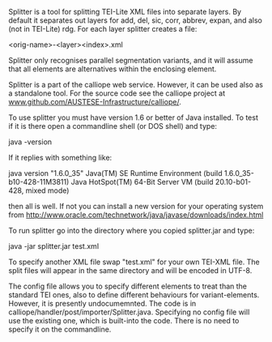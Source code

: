 Splitter is a tool for splitting TEI-Lite XML files into separate layers. By 
default it separates out layers for add, del, sic, corr, abbrev, expan, 
and also (not in TEI-Lite) rdg. For each layer splitter creates a file:

&lt;orig-name&gt;-&lt;layer&gt;&lt;index&gt;.xml

Splitter only recognises parallel segmentation variants, and it will assume that 
all <rdg> elements are alternatives within the enclosing <app> element.

Splitter is a part of the calliope web service. However, it can be used also as a 
standalone tool. For the source code see the calliope project at 
www.github.com/AUSTESE-Infrastructure/calliope/.

To use splitter you must have version 1.6 or better of Java installed. To test if 
it is there open a commandline shell (or DOS shell) and type:

java -version

If it replies with something like:

java version "1.6.0_35"
Java(TM) SE Runtime Environment (build 1.6.0_35-b10-428-11M3811)
Java HotSpot(TM) 64-Bit Server VM (build 20.10-b01-428, mixed mode)

then all is well. If not you can install a new version for your operating system from 
http://www.oracle.com/technetwork/java/javase/downloads/index.html

To run splitter go into the directory where you copied splitter.jar and type:

java -jar splitter.jar test.xml

To specify another XML file swap "test.xml" for your own TEI-XML file.
The split files will appear in the same directory and will be encoded in UTF-8.

The config file allows you to specify different elements to treat than the standard 
TEI ones, also to define different behaviours for variant-elements. However, it is 
presently undocumemnted. The code is in 
calliope/handler/post/importer/Splitter.java. 
Specifying no config file will use 
the existing one, which is built-into the code. There is no need to specify it on 
the commandline.
